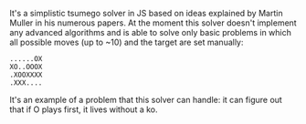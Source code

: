 It's a simplistic tsumego solver in JS based on ideas explained by Martin Muller in his numerous papers. At the moment this solver doesn't implement any advanced algorithms and is able to solve only basic problems in which all possible moves (up to ~10) and the target are set manually:

```
......OX
XO..OOOX
.XOOXXXX
.XXX....
```

It's an example of a problem that this solver can handle: it can figure out that if O plays first, it lives without a ko.
